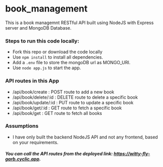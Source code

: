 # book_management
 This is a book managemnt RESTful API built using NodeJS with Express server and MongoDB Database.
### Steps to run this code locally:
* Fork this repo or download the code locally
* Use ```npm install``` to install all dependencies.
* Add a ```.env``` file to store the mongoDB url as MONGO_URI.
* Use ```node app.js``` to start the app.

### API routes in this App
* /api/book/create : POST route to add a new book
* /api/book/delete/:id : DELETE route to delete a specific book 
* /api/book/update/:id : PUT route to update a specific book
* /api/book/get/:id : GET route to fetch a specific book
* /api/book/get : GET route to fetch all books

### Assumptions
* I have only built the backend NodeJS API and not any frontend, based on your requirements.

 ##### You can call the API routes from the deployed link: https://witty-fly-garb.cyclic.app. 
